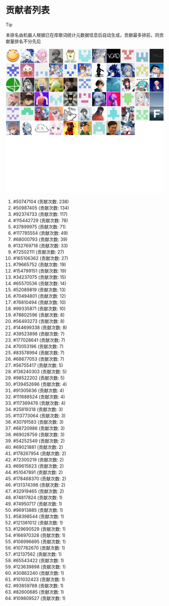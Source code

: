 # 贡献者列表

> [!TIP]
> 本排名由机器人根据已在库歌词统计元数据信息后自动生成，贡献最多排前，同贡献量排名不分先后

![贡献者头像画廊](./CONTRIBUTORS.svg)

1. #50747104 (贡献次数: 238)
2. #50987405 (贡献次数: 134)
3. #92374733 (贡献次数: 117)
4. #115442729 (贡献次数: 78)
5. #37899975 (贡献次数: 71)
6. #117785554 (贡献次数: 49)
7. #68000793 (贡献次数: 39)
8. #132769718 (贡献次数: 33)
9. #72502111 (贡献次数: 27)
10. #165106362 (贡献次数: 27)
11. #79665752 (贡献次数: 19)
12. #154799151 (贡献次数: 19)
13. #34237075 (贡献次数: 15)
14. #65570536 (贡献次数: 14)
15. #52089819 (贡献次数: 13)
16. #70494801 (贡献次数: 12)
17. #76810494 (贡献次数: 10)
18. #99335871 (贡献次数: 10)
19. #78802596 (贡献次数: 8)
20. #56493273 (贡献次数: 8)
21. #144699338 (贡献次数: 8)
22. #39523898 (贡献次数: 7)
23. #177028641 (贡献次数: 7)
24. #70053196 (贡献次数: 7)
25. #83578994 (贡献次数: 7)
26. #68677053 (贡献次数: 7)
27. #56755417 (贡献次数: 5)
28. #136240303 (贡献次数: 5)
29. #98522202 (贡献次数: 5)
30. #139452696 (贡献次数: 4)
31. #91305636 (贡献次数: 4)
32. #111688524 (贡献次数: 4)
33. #117369476 (贡献次数: 4)
34. #25819318 (贡献次数: 3)
35. #113773064 (贡献次数: 3)
36. #30791583 (贡献次数: 3)
37. #68720986 (贡献次数: 3)
38. #69028759 (贡献次数: 3)
39. #54252549 (贡献次数: 2)
40. #69021881 (贡献次数: 2)
41. #178267954 (贡献次数: 2)
42. #72300219 (贡献次数: 2)
43. #69615623 (贡献次数: 2)
44. #51047891 (贡献次数: 2)
45. #178468370 (贡献次数: 2)
46. #131374398 (贡献次数: 2)
47. #32919465 (贡献次数: 2)
48. #74817824 (贡献次数: 1)
49. #74950717 (贡献次数: 1)
50. #96913885 (贡献次数: 1)
51. #58398544 (贡献次数: 1)
52. #121381012 (贡献次数: 1)
53. #129690529 (贡献次数: 1)
54. #166970328 (贡献次数: 1)
55. #106996695 (贡献次数: 1)
56. #107782670 (贡献次数: 1)
57. #12137562 (贡献次数: 1)
58. #65543422 (贡献次数: 1)
59. #123639898 (贡献次数: 1)
60. #30862240 (贡献次数: 1)
61. #101032423 (贡献次数: 1)
62. #93859788 (贡献次数: 1)
63. #82600685 (贡献次数: 1)
64. #109809527 (贡献次数: 1)
